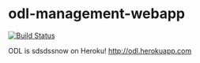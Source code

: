 odl-management-webapp
=====================

[![Build Status](https://travis-ci.org/wearebase/odl-management-webapp.png?branch=master)](https://travis-ci.org/wearebase/odl-management-webapp)

ODL is sdsdssnow on Heroku! http://odl.herokuapp.com
